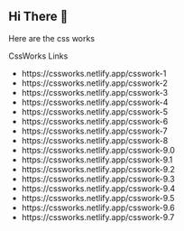 <h2>Hi There 👋</h2> 

<p> 
  Here are the css works
</p>

<p>
  CssWorks Links
</p>

<ul>
 <li>https://cssworks.netlify.app/csswork-1</li>
 <li>https://cssworks.netlify.app/csswork-2</li>
 <li>https://cssworks.netlify.app/csswork-3</li>
 <li>https://cssworks.netlify.app/csswork-4</li>
 <li>https://cssworks.netlify.app/csswork-5</li>
 <li>https://cssworks.netlify.app/csswork-6</li>
 <li>https://cssworks.netlify.app/csswork-7</li>
 <li>https://cssworks.netlify.app/csswork-8</li>
 <li>https://cssworks.netlify.app/csswork-9.0</li>
 <li>https://cssworks.netlify.app/csswork-9.1</li>
 <li>https://cssworks.netlify.app/csswork-9.2</li>
 <li>https://cssworks.netlify.app/csswork-9.3</li>
 <li>https://cssworks.netlify.app/csswork-9.4</li>
 <li>https://cssworks.netlify.app/csswork-9.5</li>
 <li>https://cssworks.netlify.app/csswork-9.6</li>
 <li>https://cssworks.netlify.app/csswork-9.7</li>
</ul>
